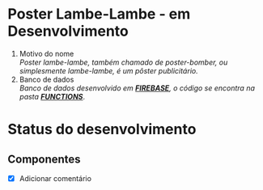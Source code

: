 # Poster Lambe-Lambe - em Desenvolvimento

1. Motivo do nome</br><i>Poster lambe-lambe, também chamado de poster-bomber, ou simplesmente lambe-lambe, é um pôster publicitário.</i></br>
2. Banco de dados</br><i>Banco de dados desenvolvido em <b><a href="https://console.firebase.google.com/u/4/">FIREBASE</a></b>, o código se encontra na pasta <b><a href="https://github.com/Dms98Br/Poster-Lambe-lambe/tree/master/functions">FUNCTIONS</a></b></i>.

# Status do desenvolvimento</br>
## Componentes</br>
- [x] Adicionar comentário


